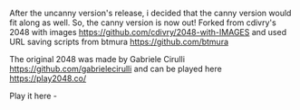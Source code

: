 After the uncanny version's release, i decided that the canny version would fit along as well. So, the canny version is now out!
Forked from cdivry's 2048 with images https://github.com/cdivry/2048-with-IMAGES and used URL saving scripts from btmura https://github.com/btmura

The original 2048 was made by Gabriele Cirulli https://github.com/gabrielecirulli and can be played here https://play2048.co/

Play it here -

